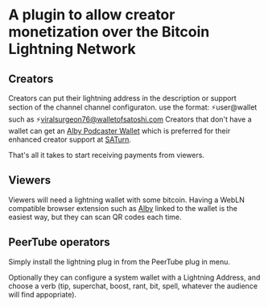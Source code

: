 # A plugin to allow creator monetization over the Bitcoin Lightning Network


Creators
--------------
Creators can put their lightning address in the description or support section of the channel channel configuraton.
use the format:
    ⚡user@wallet 
such as ⚡viralsurgeon76@walletofsatoshi.com
Creators that don't have a wallet can get an [Alby Podcaster Wallet](https://getalby.com/podcast-wallet) which is preferred for their enhanced creator support at [SATurn](https://saturn.fly.dev/).

That's all it takes to start receiving payments from viewers.

Viewers
----------------
Viewers will need a lightning wallet with some bitcoin. Having a WebLN compatible browser extension such as [Alby](https://getalby.com) linked to the wallet is the easiest way, but they can scan QR codes each time.

PeerTube operators
----------------
Simply install the lightning plug in from the PeerTube plug in menu.  

Optionally they can configure a system wallet with a Lightning Address, and choose a verb (tip, superchat, boost, rant, bit, spell, whatever the audience will find appopriate).


